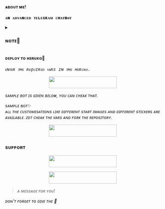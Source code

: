 <h4>ᴀʙᴏᴜᴛ ᴍᴇ!</h4>
<pre><b>ᴀɴ ᴀᴅᴠᴀɴᴄᴇᴅ ᴛᴇʟᴇɢʀᴀᴍ ᴄʜᴀᴛʙᴏᴛ </b></pre>

<details>
<summary><h3>ɴᴏᴛᴇ📝</h3></summary> 
<pre><i>ᴘᴏᴡᴇʀғᴜʟ ᴛᴇʟᴇɢʀᴀᴍ ᴄʜᴀᴛʙᴏᴛ </i></pre>
</details>



<h4> ᴅᴇᴘʟᴏʏ ᴛᴏ ʜᴇʀᴜᴋᴏ🚀</h4>
<pre><i>ᴇɴᴛᴇʀ ᴛʜᴇ ʀᴇǫᴜɪʀᴇᴅ ᴠᴀʀs ɪɴ ᴛʜᴇ ʜᴇʀᴜᴋᴏ.</i></pre>
<p align="center"><a href="https://heroku.com/deploy?template=https://github.com/Ranavanshi/Doraemon-chat-bot"> <img src="https://img.shields.io/badge/Deploy%20To%20Heroku-black?style=for-the-badge&logo=heroku" width="220" height="38.45"/></a></p>



<i>sᴀᴍᴘʟᴇ ʙᴏᴛ ɪs ɢɪᴠᴇɴ ʙᴇʟᴏᴡ, ʏᴏᴜ ᴄᴀɴ ᴄʜᴇᴀᴋ ᴛʜᴀᴛ.</i>



<summary>sᴀᴍᴘʟᴇ ʙᴏᴛ✨</summary>
<i> ᴀʟʟ ᴛʜᴇ ᴄᴜsᴛᴏᴍɪsᴀᴛɪᴏɴs ʟɪᴋᴇ ᴅɪғғᴇʀᴇɴᴛ sᴛᴀʀᴛ ɪᴍᴀɢᴇs ᴀɴᴅ ᴅɪғғᴇʀᴇɴᴛ sᴛɪᴄᴋᴇʀs ᴀʀᴇ ᴀᴠᴀɪʟᴀʙʟᴇ. ᴢᴅᴛ ᴄʜᴇᴀᴋ ᴛʜᴇ ᴠᴀʀs ᴀɴᴅ ғᴏʀᴋ ᴛʜᴇ ʀᴇᴘᴏsɪᴛᴏʀʏ.</i>
<p align="center"><a href="https://t.me/doraemon_chat_bot"> <img src="https://img.shields.io/badge/Sample%20Bot-pink?style=for-the-badge" width="220" height="38.45"/></a></p>



### sᴜᴘᴘᴏʀᴛ 

<p align="center"><a href="https://t.me/webnet_support_chats"> <img src="https://img.shields.io/badge/SUPPORT-black?style=for-the-badge" width="220" height="38.45"/></a></p>

<p align="center"><a href="https://t.me/webnet_bot_support"> <img src="https://img.shields.io/badge/WEBNET ʙᴏᴛ ᴢᴏɴᴇ-blue?style=for-the-badge" width="220" height="38.45"/></a></p>




><i>ᴀ ᴍᴇssᴀɢᴇ ғᴏʀ ʏᴏᴜ!</i>
<p><i> ᴅᴏɴ'ᴛ  ғᴏʀɢᴇᴛ ᴛᴏ ɢɪᴠᴇ ᴛʜᴇ 🌠</i></p>

